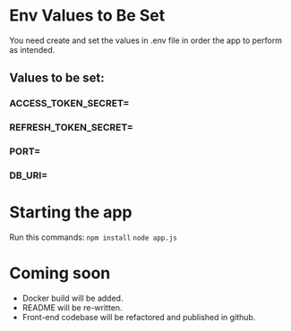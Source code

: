 # Env Values to Be Set

You need create and set the values in .env file in order the app to perform as intended.

## Values to be set:

### ACCESS_TOKEN_SECRET=

### REFRESH_TOKEN_SECRET=

### PORT=

### DB_URI=

# Starting the app

Run this commands:
`npm install`
`node app.js`

# Coming soon

- Docker build will be added.
- README will be re-written.
- Front-end codebase will be refactored and published in github.
